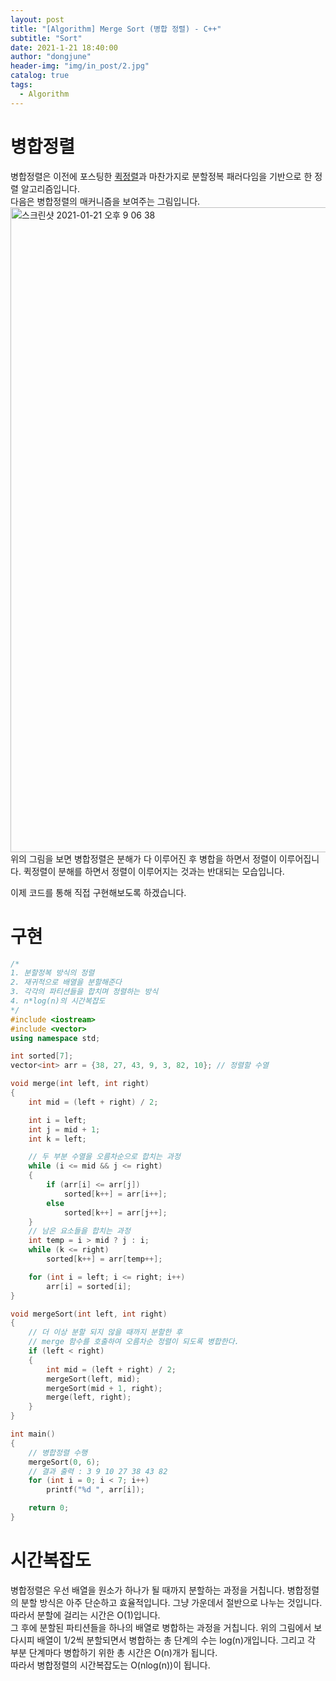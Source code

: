 ```yaml
---
layout: post
title: "[Algorithm] Merge Sort (병합 정렬) - C++"
subtitle: "Sort"
date: 2021-1-21 18:40:00
author: "dongjune"
header-img: "img/in_post/2.jpg"
catalog: true
tags:
  - Algorithm
---
```

# 병합정렬
병합정렬은 이전에 포스팅한 [퀵정렬](https://donggoolosori.github.io/2021/01/05/quicksort/)과 마찬가지로 분할정복 패러다임을 기반으로 한 정렬 알고리즘입니다.  
다음은 병합정렬의 매커니즘을 보여주는 그림입니다.
<img width="1032" alt="스크린샷 2021-01-21 오후 9 06 38" src="https://user-images.githubusercontent.com/53213397/105351051-5c7f5880-5c2f-11eb-8824-f39dd7e06034.png">
위의 그림을 보면 병합정렬은 분해가 다 이루어진 후 병합을 하면서 정렬이 이루어집니다. 
퀵정렬이 분해를 하면서 정렬이 이루어지는 것과는 반대되는 모습입니다.  

이제 코드를 통해 직접 구현해보도록 하겠습니다.
# 구현
```c++
/*
1. 분할정복 방식의 정렬
2. 재귀적으로 배열을 분할해준다
3. 각각의 파티션들을 합치며 정렬하는 방식
4. n*log(n)의 시간복잡도
*/
#include <iostream>
#include <vector>
using namespace std;

int sorted[7];
vector<int> arr = {38, 27, 43, 9, 3, 82, 10}; // 정렬할 수열

void merge(int left, int right)
{
    int mid = (left + right) / 2;

    int i = left;
    int j = mid + 1;
    int k = left;

    // 두 부분 수열을 오름차순으로 합치는 과정
    while (i <= mid && j <= right)
    {
        if (arr[i] <= arr[j])
            sorted[k++] = arr[i++];
        else
            sorted[k++] = arr[j++];
    }
    // 남은 요소들을 합치는 과정
    int temp = i > mid ? j : i;
    while (k <= right)
        sorted[k++] = arr[temp++];

    for (int i = left; i <= right; i++)
        arr[i] = sorted[i];
}

void mergeSort(int left, int right)
{
    // 더 이상 분할 되지 않을 때까지 분할한 후 
    // merge 함수를 호출하여 오름차순 정렬이 되도록 병합한다.
    if (left < right)
    {
        int mid = (left + right) / 2;
        mergeSort(left, mid);
        mergeSort(mid + 1, right);
        merge(left, right);
    }
}

int main()
{
    // 병합정렬 수행
    mergeSort(0, 6);
    // 결과 출력 : 3 9 10 27 38 43 82
    for (int i = 0; i < 7; i++)
        printf("%d ", arr[i]);

    return 0;
}
```

# 시간복잡도
병합정렬은 우선 배열을 원소가 하나가 될 때까지 분할하는 과정을 거칩니다. 병합정렬의 분할 방식은 아주 단순하고 효율적입니다. 그냥 가운데서 절반으로 나누는 것입니다. 따라서 분할에 걸리는 시간은 O(1)입니다.  
그 후에 분할된 파티션들을 하나의 배열로 병합하는 과정을 거칩니다. 위의 그림에서 보다시피 배열이 1/2씩 분할되면서 병합하는 총 단계의 수는 log(n)개입니다. 그리고 각 부분 단계마다 병합하기 위한 총 시간은 O(n)개가 됩니다.  
따라서 병합정렬의 시간복잡도는 O(nlog(n))이 됩니다.
